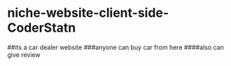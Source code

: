 # niche-website-client-side-CoderStatn
##its a car dealer website
###anyone can buy car from here
####also can give review 
